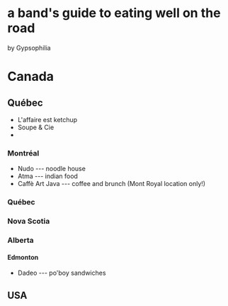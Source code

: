 # a band's guide to eating well on the road

by Gypsophilia

# Canada

## Québec

* L'affaire est ketchup
* Soupe & Cie 
* 

### Montréal

* Nudo --- noodle house
* Atma --- indian food
* Caffè Art Java --- coffee and brunch (Mont Royal location only!)

### Québec

### Nova Scotia 

### Alberta

#### Edmonton

* Dadeo --- po'boy sandwiches

## USA
